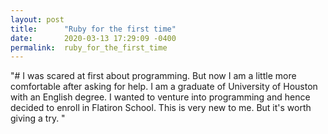 ```yaml
---
layout: post
title:      "Ruby for the first time"
date:       2020-03-13 17:29:09 -0400
permalink:  ruby_for_the_first_time
---
```



"# I was scared at first about programming. But now I am a little more comfortable after asking for help. I am a graduate of University of Houston with an English degree. I wanted to venture into programming and hence decided to enroll in Flatiron School. This is very new to me. But it's worth giving a try. "
